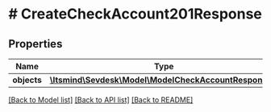 # # CreateCheckAccount201Response

## Properties

Name | Type | Description | Notes
------------ | ------------- | ------------- | -------------
**objects** | [**\Itsmind\Sevdesk\Model\ModelCheckAccountResponse[]**](ModelCheckAccountResponse.md) |  | [optional]

[[Back to Model list]](../../README.md#models) [[Back to API list]](../../README.md#endpoints) [[Back to README]](../../README.md)
